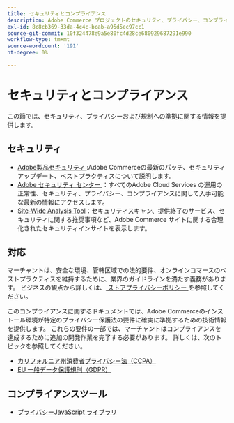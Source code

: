 ```yaml
---
title: セキュリティとコンプライアンス
description: Adobe Commerce プロジェクトのセキュリティ、プライバシー、コンプライアンスに関するリソースについて説明します。 安全な環境を維持し、規制要件を満たす方法を説明します。
exl-id: 8c8cb369-33da-4c4c-bcab-a95d5ec97cc1
source-git-commit: 10f324478e9a5e80fc4d28ce680929687291e990
workflow-type: tm+mt
source-wordcount: '191'
ht-degree: 0%

---
```


# セキュリティとコンプライアンス

この節では、セキュリティ、プライバシーおよび規制への準拠に関する情報を提供します。

## セキュリティ

- [Adobe製品セキュリティ ](https://helpx.adobe.com/security.html):Adobe Commerceの最新のパッチ、セキュリティアップデート、ベストプラクティスについて説明します。
- [Adobe セキュリティ センター ](https://www.adobe.com/trust.html)：すべてのAdobe Cloud Services の運用の正常性、セキュリティ、プライバシー、コンプライアンスに関して入手可能な最新の情報にアクセスします。
- [Site-Wide Analysis Tool](../tools/site-wide-analysis-tool/dashboard.md)：セキュリティスキャン、提供終了のサービス、セキュリティに関する推奨事項など、Adobe Commerce サイトに関する合理化されたセキュリティインサイトを表示します。

## 対応

マーチャントは、安全な環境、管轄区域での法的要件、オンラインコマースのベストプラクティスを維持するために、業界のガイドラインを満たす義務があります。 ビジネスの観点から詳しくは、[ ストアプライバシーポリシー ](https://experienceleague.adobe.com/docs/commerce-admin/start/compliance/privacy/privacy-policy.html) を参照してください。

このコンプライアンスに関するドキュメントでは、Adobe Commerceのインストール環境が特定のプライバシー保護法の要件に確実に準拠するための技術情報を提供します。 これらの要件の一部では、マーチャントはコンプライアンスを達成するために追加の開発作業を完了する必要があります。 詳しくは、次のトピックを参照してください。

- [カリフォルニア州消費者プライバシー法（CCPA）](privacy/ccpa.md)
- [EU 一般データ保護規則（GDPR）](privacy/gdpr.md)

## コンプライアンスツール

- [プライバシーJavaScript ライブラリ](privacy/javascript-library.md)
